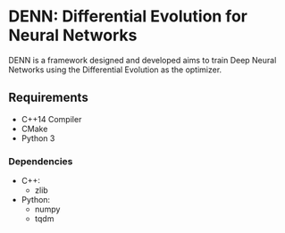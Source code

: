 # DENN: Differential Evolution for Neural Networks

DENN is a framework designed and developed aims to train Deep Neural Networks 
using the Differential Evolution as the optimizer.

## Requirements
* C++14 Compiler
* CMake
* Python 3
    
### Dependencies    
* C++:
    * zlib
* Python:
    * numpy
    * tqdm

